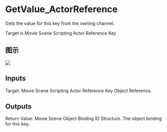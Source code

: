 # GetValue_ActorReference

Gets the value for this key from the owning channel.

Target is Movie Scene Scripting Actor Reference Key

## 图示

![]($-20221218-20494189.png)

## Inputs

Target: Movie Scene Scripting Actor Reference Key Object Reference.  

## Outputs

Return Value: Movie Scene Object Binding ID Structure. The object binding for this key..

